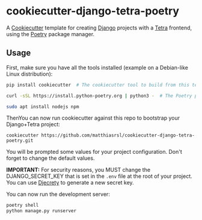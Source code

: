 # cookiecutter-django-tetra-poetry
A [Cookiecutter](https://github.com/cookiecutter/cookiecutter) template for creating [Django](https://www.djangoproject.com/) projects with a [Tetra](https://www.tetraframework.com/) frontend, using the [Poetry](https://python-poetry.org/) package manager.

## Usage
First, make sure you have all the tools installed (example on a Debian-like Linux distribution):
```bash
pip install cookiecutter  # The cookiecutter tool to build from this template.

curl -sSL https://install.python-poetry.org | python3 -  # The Poetry package manager for Python.

sudo apt install nodejs npm
```

ThenYou can now run cookiecutter against this repo to bootstrap your Django+Tetra project:
```
cookiecutter https://github.com/matthiasrsl/cookiecutter-django-tetra-poetry.git
```

You will be prompted some values for your project configuration. Don't forget to change the default values.

**IMPORTANT:** For security reasons, you MUST change the DJANGO_SECRET_KEY that is set in the `.env` file at the root of your project. You can use [Djecrety](https://djecrety.ir/) to generate a new secret key.

You can now run the development server:

```bash
poetry shell
python manage.py runserver
```